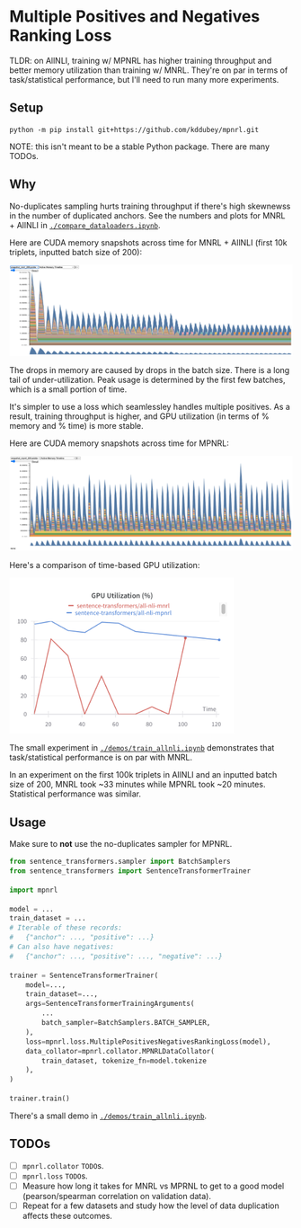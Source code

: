 # Multiple Positives and Negatives Ranking Loss

TLDR: on AllNLI, training w/ MPNRL has higher training throughput and better memory
utilization than training w/ MNRL. They're on par in terms of task/statistical
performance, but I'll need to run many more experiments.


## Setup

```
python -m pip install git+https://github.com/kddubey/mpnrl.git
```

NOTE: this isn't meant to be a stable Python package. There are many TODOs.


## Why

No-duplicates sampling hurts training throughput if there's high skewnewss in the number
of duplicated anchors. See the numbers and plots for MNRL + AllNLI in
[`./compare_dataloaders.ipynb`](./compare_dataloaders.ipynb).

Here are CUDA memory snapshots across time for MNRL + AllNLI (first 10k triplets,
inputted batch size of 200):

![](./images/memory_snapshots/mnrl.png)

The drops in memory are caused by drops in the batch size.  There is a long tail of
under-utilization. Peak usage is determined by the first few batches, which is a small
portion of time.

It's simpler to use a loss which seamlessley handles multiple positives. As a result,
training throughput is higher, and GPU utilization (in terms of % memory and % time) is
more stable.

Here are CUDA memory snapshots across time for MPNRL:

![](./images/memory_snapshots/mpnrl.png)

Here's a comparison of time-based GPU utilization:

<img src="./images/gpu_utilization_time.png" alt="drawing" width="400"/>

The small experiment in [`./demos/train_allnli.ipynb`](./demos/train_allnli.ipynb)
demonstrates that task/statistical performance is on par with MNRL.

In an experiment on the first 100k triplets in AllNLI and an inputted batch size of 200,
MNRL took ~33 minutes while MPNRL took ~20 minutes. Statistical performance was similar.


## Usage

Make sure to **not** use the no-duplicates sampler for MPNRL.

```python
from sentence_transformers.sampler import BatchSamplers
from sentence_transformers import SentenceTransformerTrainer

import mpnrl

model = ...
train_dataset = ...
# Iterable of these records:
#   {"anchor": ..., "positive": ...}
# Can also have negatives:
#   {"anchor": ..., "positive": ..., "negative": ...}

trainer = SentenceTransformerTrainer(
    model=...,
    train_dataset=...,
    args=SentenceTransformerTrainingArguments(
        ...
        batch_sampler=BatchSamplers.BATCH_SAMPLER,
    ),
    loss=mpnrl.loss.MultiplePositivesNegativesRankingLoss(model),
    data_collator=mpnrl.collator.MPNRLDataCollator(
        train_dataset, tokenize_fn=model.tokenize
    ),
)

trainer.train()
```

There's a small demo in [`./demos/train_allnli.ipynb`](./demos/train_allnli.ipynb).


## TODOs

- [ ] `mpnrl.collator` `TODO`s.
- [ ] `mpnrl.loss` `TODO`s.
- [ ] Measure how long it takes for MNRL vs MPRNL to get to a good model
(pearson/spearman correlation on validation data).
- [ ] Repeat for a few datasets and study how the level of data duplication affects
these outcomes.
